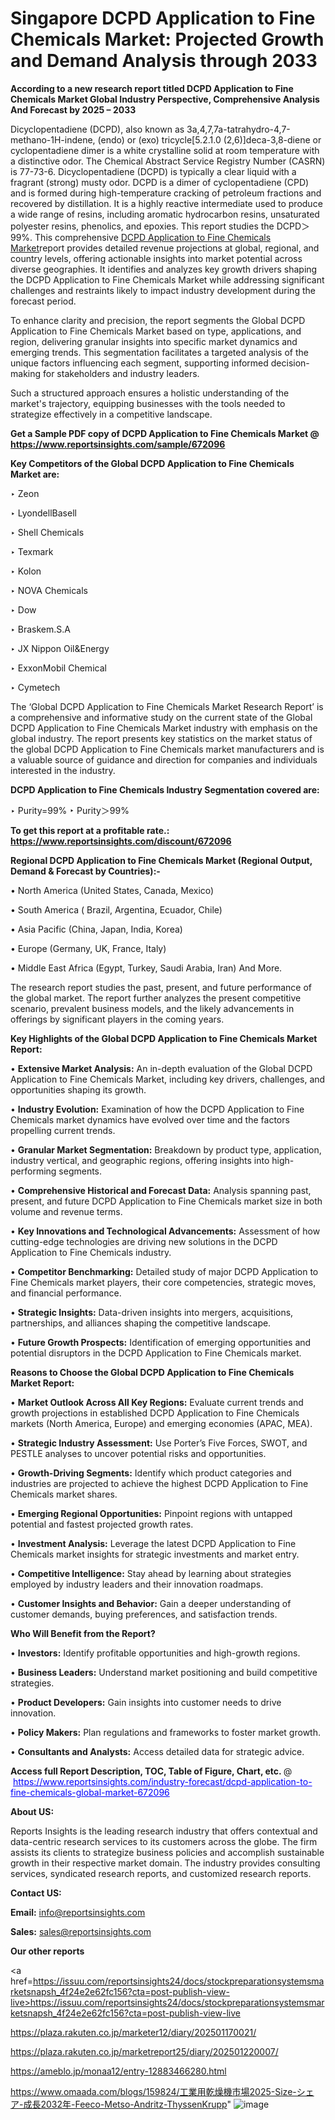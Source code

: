 # Singapore DCPD Application to Fine Chemicals Market: Projected Growth and Demand Analysis through 2033

<strong>According to a new research report titled DCPD Application to Fine Chemicals Market Global Industry Perspective, Comprehensive Analysis And Forecast by 2025 – 2033</strong>

Dicyclopentadiene (DCPD), also known as 3a,4,7,7a-tatrahydro-4,7-methano-1H-indene, (endo) or (exo) tricycle[5.2.1.0 (2,6)]deca-3,8-diene or cyclopentadiene dimer is a white crystalline solid at room temperature with a distinctive odor. The Chemical Abstract Service Registry Number (CASRN) is 77-73-6. Dicyclopentadiene (DCPD) is typically a clear liquid with a fragrant (strong) musty odor. DCPD is a dimer of cyclopentadiene (CPD) and is formed during high-temperature cracking of petroleum fractions and recovered by distillation. It is a highly reactive intermediate used to produce a wide range of resins, including aromatic hydrocarbon resins, unsaturated polyester resins, phenolics, and epoxies. This report studies the DCPD＞99%. This comprehensive <a href=https://www.reportsinsights.com/sample/672096>DCPD Application to Fine Chemicals Market</a>report provides detailed revenue projections at global, regional, and country levels, offering actionable insights into market potential across diverse geographies. It identifies and analyzes key growth drivers shaping the DCPD Application to Fine Chemicals Market while addressing significant challenges and restraints likely to impact industry development during the forecast period.

To enhance clarity and precision, the report segments the Global DCPD Application to Fine Chemicals Market based on type, applications, and region, delivering granular insights into specific market dynamics and emerging trends. This segmentation facilitates a targeted analysis of the unique factors influencing each segment, supporting informed decision-making for stakeholders and industry leaders.

Such a structured approach ensures a holistic understanding of the market's trajectory, equipping businesses with the tools needed to strategize effectively in a competitive landscape.

<strong>Get a Sample PDF copy of DCPD Application to Fine Chemicals Market </strong><strong>@<a href=https://www.reportsinsights.com/sample/672096 style=color:#0000ff;> https://www.reportsinsights.com/sample/672096</a></strong></font>

<strong>Key Competitors of the Global DCPD Application to Fine Chemicals Market are:</strong>

‣ Zeon

‣ LyondellBasell

‣ Shell Chemicals

‣ Texmark

‣ Kolon

‣ NOVA Chemicals

‣ Dow

‣ Braskem.S.A

‣ JX Nippon Oil&Energy

‣ ExxonMobil Chemical

‣ Cymetech

The ‘Global DCPD Application to Fine Chemicals Market Research Report’ is a comprehensive and informative study on the current state of the Global DCPD Application to Fine Chemicals Market industry with emphasis on the global industry. The report presents key statistics on the market status of the global DCPD Application to Fine Chemicals market manufacturers and is a valuable source of guidance and direction for companies and individuals interested in the industry.

<strong>DCPD Application to Fine Chemicals Industry Segmentation covered are:</strong>

‣ Purity=99%
‣ Purity＞99%

<strong>To get this report at a profitable rate.: <a href=https://www.reportsinsights.com/discount/672096 style=color:#0000ff;>https://www.reportsinsights.com/discount/672096</a></strong></font>

<strong>Regional DCPD Application to Fine Chemicals Market (Regional Output, Demand &amp; Forecast by Countries):-</strong>

• North America (United States, Canada, Mexico)

• South America ( Brazil, Argentina, Ecuador, Chile)

• Asia Pacific (China, Japan, India, Korea)

• Europe (Germany, UK, France, Italy)

• Middle East Africa (Egypt, Turkey, Saudi Arabia, Iran) And More.

The research report studies the past, present, and future performance of the global market. The report further analyzes the present competitive scenario, prevalent business models, and the likely advancements in offerings by significant players in the coming years.

<strong>Key Highlights of the Global DCPD Application to Fine Chemicals Market Report:</strong>

• <strong>Extensive Market Analysis:</strong> An in-depth evaluation of the Global DCPD Application to Fine Chemicals Market, including key drivers, challenges, and opportunities shaping its growth.

• <strong>Industry Evolution:</strong> Examination of how the DCPD Application to Fine Chemicals market dynamics have evolved over time and the factors propelling current trends.

• <strong>Granular Market Segmentation:</strong> Breakdown by product type, application, industry vertical, and geographic regions, offering insights into high-performing segments.

• <strong>Comprehensive Historical and Forecast Data:</strong> Analysis spanning past, present, and future DCPD Application to Fine Chemicals market size in both volume and revenue terms.

• <strong>Key Innovations and Technological Advancements:</strong> Assessment of how cutting-edge technologies are driving new solutions in the DCPD Application to Fine Chemicals industry.

• <strong>Competitor Benchmarking:</strong> Detailed study of major DCPD Application to Fine Chemicals market players, their core competencies, strategic moves, and financial performance.

• <strong>Strategic Insights:</strong> Data-driven insights into mergers, acquisitions, partnerships, and alliances shaping the competitive landscape.

• <strong>Future Growth Prospects:</strong> Identification of emerging opportunities and potential disruptors in the DCPD Application to Fine Chemicals market.

<strong>Reasons to Choose the Global DCPD Application to Fine Chemicals Market Report:</strong>

• <strong>Market Outlook Across All Key Regions:</strong> Evaluate current trends and growth projections in established DCPD Application to Fine Chemicals markets (North America, Europe) and emerging economies (APAC, MEA).

• <strong>Strategic Industry Assessment:</strong> Use Porter’s Five Forces, SWOT, and PESTLE analyses to uncover potential risks and opportunities.

• <strong>Growth-Driving Segments:</strong> Identify which product categories and industries are projected to achieve the highest DCPD Application to Fine Chemicals market shares.

• <strong>Emerging Regional Opportunities:</strong> Pinpoint regions with untapped potential and fastest projected growth rates.

• <strong>Investment Analysis:</strong> Leverage the latest DCPD Application to Fine Chemicals market insights for strategic investments and market entry.

• <strong>Competitive Intelligence:</strong> Stay ahead by learning about strategies employed by industry leaders and their innovation roadmaps.

• <strong>Customer Insights and Behavior:</strong> Gain a deeper understanding of customer demands, buying preferences, and satisfaction trends.

<strong>Who Will Benefit from the Report?</strong>

• <strong>Investors:</strong> Identify profitable opportunities and high-growth regions.

• <strong>Business Leaders:</strong> Understand market positioning and build competitive strategies.

• <strong>Product Developers:</strong> Gain insights into customer needs to drive innovation.

• <strong>Policy Makers:</strong> Plan regulations and frameworks to foster market growth.

• <strong>Consultants and Analysts:</strong> Access detailed data for strategic advice.
</ul>
<strong>Access full Report Description, TOC, Table of Figure, Chart, etc. </strong>@  <a href=https://www.reportsinsights.com/industry-forecast/dcpd-application-to-fine-chemicals-global-market-672096 style=color:#0000ff;>https://www.reportsinsights.com/industry-forecast/dcpd-application-to-fine-chemicals-global-market-672096</a></font>

<strong><strong>About US</strong>:</strong>

Reports Insights is the leading research industry that offers contextual and data-centric research services to its customers across the globe. The firm assists its clients to strategize business policies and accomplish sustainable growth in their respective market domain. The industry provides consulting services, syndicated research reports, and customized research reports.

<strong>Contact US:</strong>

<p class=""""><b>Email:</b> <a href=mailto:info@reportsinsights.com>info@reportsinsights.com</a></p>
<p class=""""><b>Sales:</b> <a href=mailto:sales@reportsinsights.com>sales@reportsinsights.com</a></p>

<strong>Our other reports</strong>

<a href=https://issuu.com/reportsinsights24/docs/stockpreparationsystemsmarketsnapsh_4f24e2e62fc156?cta=post-publish-view-live>https://issuu.com/reportsinsights24/docs/stockpreparationsystemsmarketsnapsh_4f24e2e62fc156?cta=post-publish-view-live</a>

<a href=https://plaza.rakuten.co.jp/marketer12/diary/202501170021/>https://plaza.rakuten.co.jp/marketer12/diary/202501170021/</a>

<a href=https://plaza.rakuten.co.jp/marketreport25/diary/202501220007/>https://plaza.rakuten.co.jp/marketreport25/diary/202501220007/</a>

<a href=https://ameblo.jp/monaa12/entry-12883466280.html>https://ameblo.jp/monaa12/entry-12883466280.html</a>

<a href=https://www.omaada.com/blogs/159824/工業用乾燥機市場2025-Size-シェア-成長2032年-Feeco-Metso-Andritz-ThyssenKrupp>https://www.omaada.com/blogs/159824/工業用乾燥機市場2025-Size-シェア-成長2032年-Feeco-Metso-Andritz-ThyssenKrupp</a>"
![image](https://github.com/user-attachments/assets/3f76337d-59cc-4d46-95d0-9b18fecee72a)
